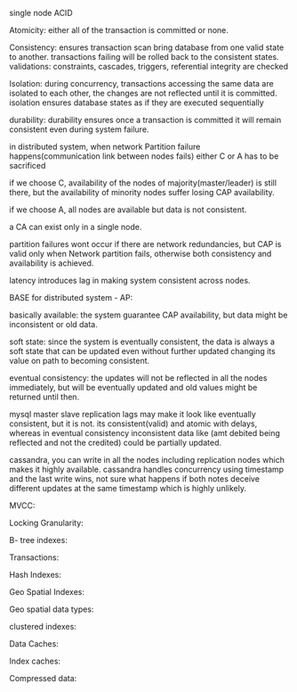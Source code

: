 single node ACID

Atomicity: either all of the transaction is committed or none.

Consistency: ensures transaction scan bring database from one valid state to another. transactions failing will be rolled back to the consistent states. validations: constraints, cascades, triggers, referential integrity are checked

Isolation: during concurrency, transactions accessing the same data are isolated to each other, the changes are not reflected until it is committed. isolation ensures database states as if they are executed sequentially

durability: durability ensures once a transaction is committed it will remain consistent even during system failure.


in distributed system, when network Partition failure happens(communication link between nodes fails)
either C or A has to be sacrificed

if we choose C, availability of the nodes of majority(master/leader) is still there, but the availability of minority nodes suffer losing CAP availability.

if we choose A, all nodes are available but data is not consistent.

a CA can exist only in a single node.

partition failures wont occur if there are network redundancies, but CAP is valid only when Network partition fails, otherwise both consistency and availability is achieved.

latency introduces lag in making system consistent across nodes.

BASE for distributed system - AP:

basically available: the system guarantee CAP availability, but data might be inconsistent or old data.

soft state: since the system is eventually consistent, the data is always a soft state that can be updated even without further updated changing its value on path to becoming consistent.

eventual consistency: the updates will not be reflected in all the nodes immediately,  but will be eventually updated and old values might be returned until then.


mysql master slave replication lags may make it look like eventually consistent, but it is not. its consistent(valid) and atomic with delays, whereas in eventual consistency inconsistent data like  (amt debited being reflected and not the credited) could be partially updated.


cassandra, you can write in all the nodes including replication nodes which makes it highly available. cassandra handles concurrency using timestamp and the last write wins, not sure what happens if both notes deceive different updates at the same timestamp which is highly unlikely.


MVCC: 

Locking Granularity:

B- tree indexes:

Transactions:

Hash Indexes:

Geo Spatial Indexes:

Geo spatial data types:

clustered indexes:

Data Caches:

Index caches:

Compressed data:
